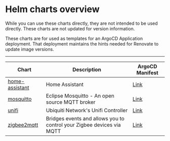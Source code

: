 # Helm charts overview

While you can use these charts directly, they are not intended to be used directly.  These charts are not updated for version information.

These charts are for used as templates for an ArgoCD Application deployment.  That deployment maintains the hints needed for Renovate to update image versions.

---

| Chart | Description | ArgoCD Manifest |
| ----- | ----------- |-----------------|
| [home-assistant](apps/home-assistant) | Home Assistant | [Link](https://github.com/reefland/ansible-k3s-argocd-renovate/tree/master/_extra_apps/home-assistant-argocd-helm) |
| [mosquitto](apps/mosquitto) | Eclipse Mosquitto - An open source MQTT broker | [Link](https://github.com/reefland/ansible-k3s-argocd-renovate/tree/master/_extra_apps/mosquitto-argocd-helm) |
| [unifi](apps/unifi) | Ubiquiti Network's Unifi Controller | [Link](https://github.com/reefland/ansible-k3s-argocd-renovate/tree/master/_extra_apps/unifi-controller-argocd-helm) |
| [zigbee2mqtt](apps/zigbee2mqtt) | Bridges events and allows you to control your Zigbee devices via MQTT | [Link](https://github.com/reefland/ansible-k3s-argocd-renovate/tree/master/_extra_apps/zigbee2mqtt-argocd-helm) |
